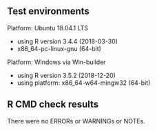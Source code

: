 ## Test environments 

Platform: Ubuntu 18.04.1 LTS
* using R version 3.4.4 (2018-03-30)
* x86_64-pc-linux-gnu (64-bit)

Platform: Windows via Win-builder 
* using R version 3.5.2 (2018-12-20)
* using platform: x86_64-w64-mingw32 (64-bit)


## R CMD check results

There were no ERRORs or WARNINGs or NOTEs. 
